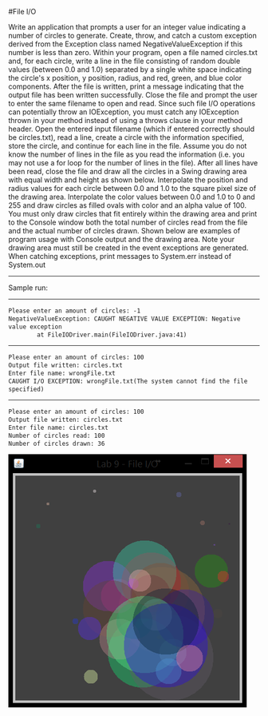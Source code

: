 #File I/O

Write an application that prompts a user for an integer value indicating a number of circles to generate. Create, throw, and catch a custom exception derived from the Exception class named NegativeValueException if this number is less than zero. Within your program, open a file named circles.txt and, for each circle, write a line in the file consisting of random double values (between 0.0 and 1.0) separated by a single white space indicating the circle's x position, y position, radius, and red, green, and blue color components. After the file is written, print a message indicating that the output file has been written successfully. Close the file and prompt the user to enter the same filename to open and read. Since such file I/O operations can potentially throw an IOException, you must catch any IOException thrown in your method instead of using a throws clause in your method header. Open the entered input filename (which if entered correctly should be circles.txt), read a line, create a circle with the information specified, store the circle, and continue for each line in the file. Assume you do not know the number of lines in the file as you read the information (i.e. you may not use a for loop for the number of lines in the file). After all lines have been read, close the file and draw all the circles in a Swing drawing area with equal width and height as shown below. Interpolate the position and radius values for each circle between 0.0 and 1.0 to the square pixel size of the drawing area. Interpolate the color values between 0.0 and 1.0 to 0 and 255 and draw circles as filled ovals with color and an alpha value of 100. You must only draw circles that fit entirely within the drawing area and print to the Console window both the total number of circles read from the file and the actual number of circles drawn. Shown below are examples of program usage with Console output and the drawing area. Note your drawing area must still be created in the event exceptions are generated. When catching exceptions, print messages to System.err instead of System.out

************************************************************************************************************************************************************
Sample run:
************************************************************************************************************************************************************

    Please enter an amount of circles: -1
    NegativeValueException: CAUGHT NEGATIVE VALUE EXCEPTION: Negative value exception
	        at FileIODriver.main(FileIODriver.java:41)
	        
************************************************************************************************************************************************************

	Please enter an amount of circles: 100
    Output file written: circles.txt
    Enter file name: wrongFile.txt
    CAUGHT I/O EXCEPTION: wrongFile.txt(The system cannot find the file specified)

************************************************************************************************************************************************************

    Please enter an amount of circles: 100
    Output file written: circles.txt
    Enter file name: circles.txt
    Number of circles read: 100
    Number of circles drawn: 36

![alt tag](sample.PNG)
